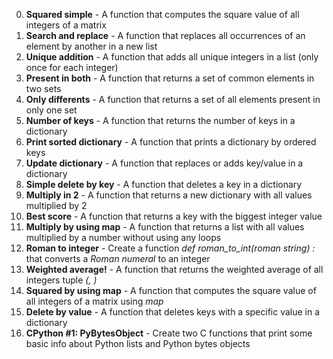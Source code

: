 0. **Squared simple** - A function that computes the square value of all integers of a matrix
1. **Search and replace** - A function that replaces all occurrences of an element by another in a new list
2. **Unique addition** - A function that adds all unique integers in a list (only once for each integer)
3. **Present in both** - A function that returns a set of common elements in two sets
4. **Only differents** - A function that returns a set of all elements present in only one set
5. **Number of keys** - A function that returns the number of keys in a dictionary
6. **Print sorted dictionary** - A function that prints a dictionary by ordered keys
7. **Update dictionary** - A function that replaces or adds key/value in a dictionary
8. **Simple delete by key** - A function that deletes a key in a dictionary
9. **Multiply in 2** - A function that returns a new dictionary with all values multiplied by 2
10. **Best score** - A function that returns a key with the biggest integer value
11. **Multiply by using map** - A function that returns a list with all values multiplied by a number without using any loops
12. **Roman to integer** - Create a function *def roman_to_int(roman string) :* that converts a *Roman numeral* to an integer
13. **Weighted average!** - A function that returns the weighted average of all integers tuple *(<score>, <weight>)*
14. **Squared by using map** - A function that computes the square value of all integers of a matrix using *map*
15. **Delete by value** - A function that deletes keys with a specific value in a dictionary
16. **CPython #1: PyBytesObject** - Create two C functions that print some basic info about Python lists and Python bytes objects
